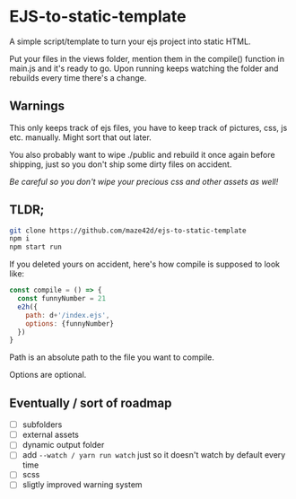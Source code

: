 # EJS-to-static-template

A simple script/template to turn your ejs project into static HTML.

Put your files in the views folder, mention them in the compile() function in main.js and it's ready to go.
Upon running keeps watching the folder and rebuilds every time there's a change.

## Warnings

This only keeps track of ejs files, you have to keep track of pictures, css, js etc. manually. Might sort that out later.

You also probably want to wipe ./public and rebuild it once again before shipping, just so you don't ship some dirty files on accident.

*Be careful so you don't wipe your precious css and other assets as well!*

## TLDR;

```bash
git clone https://github.com/maze42d/ejs-to-static-template
npm i
npm start run
```

If you deleted yours on accident, here's how compile is supposed to look like:
```js
const compile = () => {
  const funnyNumber = 21
  e2h({
    path: d+'/index.ejs',
    options: {funnyNumber}
  })
}
```
Path is an absolute path to the file you want to compile.

Options are optional.



## Eventually / sort of roadmap

- [ ] subfolders
- [ ] external assets
- [ ] dynamic output folder
- [ ] add `--watch / yarn run watch` just so it doesn't watch by default every time
- [ ] scss
- [ ] sligtly improved warning system
